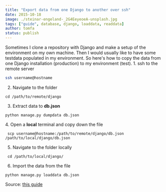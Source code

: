 ```yaml
---
title: "Export data from one Django to another over ssh"
date: 2015-10-18
image: ./steinar-engeland-_2G4EeyeoeA-unsplash.jpg
tags: ["guide", database, django, loaddata, readdata]
author: tomfa
status: publish
---
```


Sometimes I clone a repository with Django and make a setup of the environment on my own machine. Then I would usually like to have some testdata populated in my environment. So here's how to copy the data from one Django installation (production) to my environment (test). 1. ssh to the remote server

```bash
ssh username@hostname
```

2. Navigate to the folder

```
cd /path/to/remote/django 
```

3. Extract data to **db.json**

```
python manage.py dumpdata db.json
```

4. Open a **local** terminal and copy down the file

```
 scp username@hostname:/path/to/remote/django/db.json /path/to/local/django/db.json 
```

5. Navigate to the folder locally

```
 cd /path/to/local/django/ 
```

6. Import the data from the file

```
python manage.py loaddata db.json 
```

Source: [this guide](https://coderwall.com/p/mvsoyg/django-dumpdata-and-loaddata)
